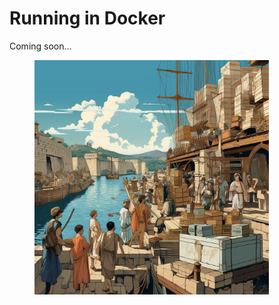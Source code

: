# Running in Docker

Coming soon...

<figure><img src="../.gitbook/assets/containers_docker.png" alt="" width="375"><figcaption></figcaption></figure>
